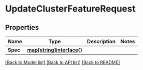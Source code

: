 # UpdateClusterFeatureRequest

## Properties
Name | Type | Description | Notes
------------ | ------------- | ------------- | -------------
**Spec** | [**map[string]interface{}**](.md) |  | 

[[Back to Model list]](../README.md#documentation-for-models) [[Back to API list]](../README.md#documentation-for-api-endpoints) [[Back to README]](../README.md)


